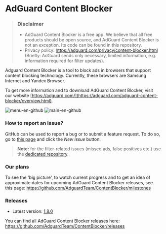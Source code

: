 # AdGuard Content Blocker
> ### Disclaimer
> * AdGuard Content Blocker is a free app. We believe that all free products should be open source, and AdGuard Content Blocker is not an exception. Its code can be found in this repository.
> * Privacy policy: https://adguard.com/privacy/content-blocker.html (Briefly: AdGuard sends only necessary, limited information, e.g. information required for filter updates).

Adguard Content Blocker is a tool to block ads in browsers that support content blocking technology. Currently, these browsers are Samsung Internet and Yandex Browser.

To get more information and to download AdGuard Content Blocker, visit our website [https://adguard.com/](https://adguard.com/adguard-content-blocker/overview.html).

![menu-en-github](https://cloud.githubusercontent.com/assets/8577533/18669011/84b0868c-7f41-11e6-8206-29328f06c3a8.jpg)
![main-en-github](https://cloud.githubusercontent.com/assets/8577533/18669037/a4540de2-7f41-11e6-8b12-99940484c889.jpg)

### How to report an issue?

GitHub can be used to report a bug or to submit a feature request. To do so, go to [this page](https://github.com/AdguardTeam/ContentBlocker/issues) and click the *New issue* button.

>**Note:** for the filter-related issues (missed ads, false positives etc.) use the [dedicated repository](https://github.com/AdguardTeam/AdguardFilters). 

### Our plans

To see the 'big picture', to watch current progress and to get an idea of approximate dates for upcoming AdGuard Content Blocker releases, see this page: https://github.com/AdguardTeam/ContentBlocker/milestones

### Releases

 * Latest version: [1.8.0](https://github.com/AdguardTeam/ContentBlocker/releases/tag/v1.8.0)

You can find all AdGuard Content Blocker releases here: https://github.com/AdguardTeam/ContentBlocker/releases
